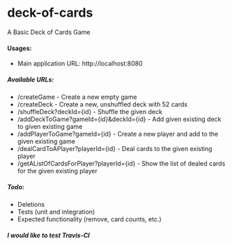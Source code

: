 # deck-of-cards
A Basic Deck of Cards Game

#### Usages:
* Main application URL: http://localhost:8080

##### Available URLs:
* /createGame - Create a new empty game
* /createDeck - Create a new, unshuffled deck with 52 cards
* /shuffleDeck?deckId={id} - Shuffle the given deck
* /addDeckToGame?gameId={id}&deckId={id} - Add given existing deck to given existing game
* /addPlayerToGame?gameId={id} - Create a new player and add to the given existing game
* /dealCardToAPlayer?playerId={id} - Deal cards to the given existing player
* /getAListOfCardsForPlayer?playerId={id} - Show the list of dealed cards for the given existing player 

##### Todo:
* Deletions
* Tests (unit and integration)
* Expected functionality (remove, card counts, etc.)

##### I would like to test Travis-CI
